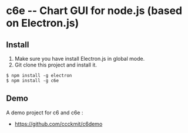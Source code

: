 # c6e -- Chart GUI for node.js (based on Electron.js)

## Install

1. Make sure you have install Electron.js in global mode.
2. Git clone this project and install it.

```
$ npm install -g electron
$ npm install -g c6e
```

## Demo

A demo project for c6 and c6e : 

* <https://github.com/ccckmit/c6demo>
